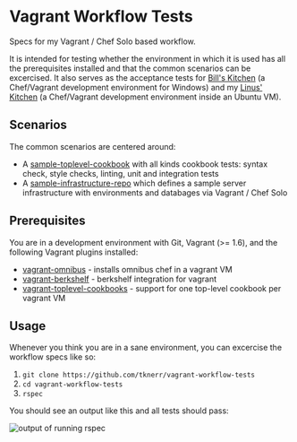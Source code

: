 # Vagrant Workflow Tests

Specs for my Vagrant / Chef Solo based workflow. 

It is intended for testing whether the environment in which it is used has all the prerequisites installed and that the common scenarios can be excercised. It also serves as the acceptance tests for [Bill's Kitchen](https://github.com/tknerr/bills-kitchen) (a Chef/Vagrant development environment for Windows) and my [Linus' Kitchen](https://github.com/tknerr/linus-kitchen/) (a Chef/Vagrant development environment inside an Ubuntu VM).


## Scenarios

The common scenarios are centered around:

 * A [sample-toplevel-cookbook](https://github.com/tknerr/sample-toplevel-cookbook) with all kinds cookbook tests: syntax check, style checks, linting, unit and integration tests
 * A [sample-infrastructure-repo](https://github.com/tknerr/sample-infrastructure-repo) which defines a sample server infrastructure with environments and databages via Vagrant / Chef Solo


## Prerequisites

You are in a development environment with Git, Vagrant (>= 1.6), and the following Vagrant plugins installed:

 * [vagrant-omnibus](https://github.com/schisamo/vagrant-omnibus) - installs omnibus chef in a vagrant VM
 * [vagrant-berkshelf](https://github.com/berkshelf/vagrant-berkshelf) - berkshelf integration for vagrant
 * [vagrant-toplevel-cookbooks](https://github.com/tknerr/vagrant-toplevel-cookbooks) - support for one top-level cookbook per vagrant VM


## Usage

Whenever you think you are in a sane environment, you can excercise the workflow specs like so:

 1. `git clone https://github.com/tknerr/vagrant-workflow-tests`
 2. `cd vagrant-workflow-tests`
 3. `rspec`

You should see an output like this and all tests should pass:

![output of running rspec](https://cloud.githubusercontent.com/assets/365744/3607278/0579cae2-0d45-11e4-81f0-9236c592562a.png)

